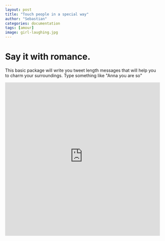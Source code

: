 ```yaml
---
layout: post
title: "Touch people in a special way"
author: "Sebastian"
categories: documentation
tags: [amour]
image: girl-laughing.jpg
---
```


# Say it with romance.

This basic package will write you tweet length messages that will help you to charm your surroundings.
Type something like "Anna you are so"

<center><iframe frameborder="no" border="0" marginwidth="0" marginheight="0" width="100%" height="500"
  src="https://amorous-twinder.onrender.com"></iframe></center>
